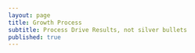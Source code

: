 ```yaml
---
layout: page
title: Growth Process
subtitle: Process Drive Results, not silver bullets
published: true
---
```

